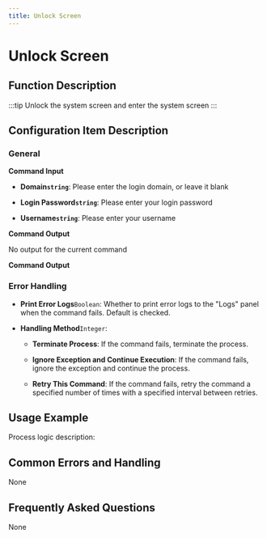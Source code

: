 ```yaml
---
title: Unlock Screen
---
```


# Unlock Screen

## Function Description

:::tip 
Unlock the system screen and enter the system screen
:::

## Configuration Item Description

### General

**Command Input**

- **Domain`string`**: Please enter the login domain, or leave it blank

- **Login Password`string`**: Please enter your login password

- **Username`string`**: Please enter your username


**Command Output**

No output for the current command


**Command Output**

### Error Handling

- **Print Error Logs**`Boolean`: Whether to print error logs to the "Logs" panel when the command fails. Default is checked. 

- **Handling Method**`Integer`:

    - **Terminate Process**: If the command fails, terminate the process.

    - **Ignore Exception and Continue Execution**: If the command fails, ignore the exception and continue the process.

    - **Retry This Command**: If the command fails, retry the command a specified number of times with a specified interval between retries.

## Usage Example

Process logic description:

## Common Errors and Handling

None

## Frequently Asked Questions

None

